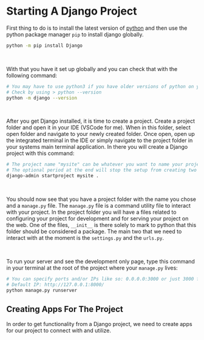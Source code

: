 # Starting A Django Project

First thing to do is to install the latest version of [python](https://www.python.org/downloads/ "python.org") and then use the python package manager `pip` to install django globally.

```bash
python -m pip install Django
```

<br/>

With that you have it set up globally and you can check that with the following command:

```bash
# You may have to use python3 if you have older versions of python on your system.
# Check by using > python --version
python -m django --version
```
<br/>

After you get Django installed, it is time to create a project. Create a project folder and open it in your IDE (VSCode for me). When in this folder, select open folder and navigate to your newly created folder. Once open, open up the integrated terminal in the IDE or simply navigate to the project folder in your systems main terminal application. In there you will create a Django project with this command:


```bash
# The project name "mysite" can be whatever you want to name your project.
# The optional period at the end will stop the setup from creating two folders of the same name.
django-admin startproject mysite .
```
<br/>

You should now see that you have a project folder with the name you chose and a `manage.py` file. The `manage.py` file is a command utility file to interact with your project. In the project folder you will have a files related to configuring your project for development and for serving your project on the web. One of the files, `__init__` is there solely to mark to python that this folder should be considered a package. The main two that we need to interact with at the moment is the `settings.py` and the `urls.py`. 

<br/>

To run your server and see the development only page, type this command in your terminal at the root of the project where your `manage.py` lives:

```bash
# You can specify ports and/or IPs like so: 0.0.0.0:3000 or just 3000 for the port.
# Default IP: http://127.0.0.1:8000/
python manage.py runserver
```
## Creating Apps For The Project

In order to get functionality from a Django project, we need to create apps for our project to connect with and utilize. 